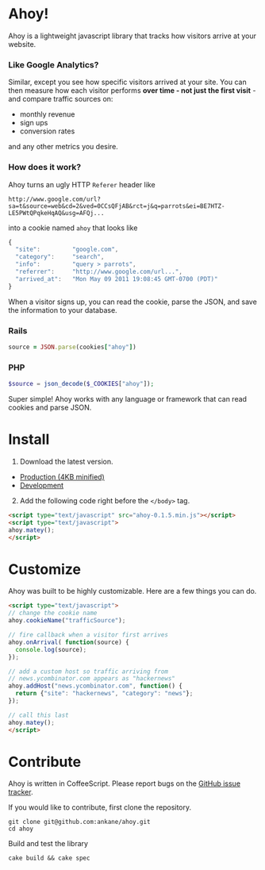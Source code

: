 # Ahoy!

Ahoy is a lightweight javascript library that tracks how visitors arrive at your website.

### Like Google Analytics?

Similar, except you see how specific visitors arrived at your site. You can then measure how each visitor performs __over time - not just the first visit__ - and compare traffic sources on:

- monthly revenue
- sign ups
- conversion rates

and any other metrics you desire.

### How does it work?

Ahoy turns an ugly HTTP `Referer` header like

```
http://www.google.com/url?sa=t&source=web&cd=2&ved=0CCsQFjAB&rct=j&q=parrots&ei=BE7HTZ-LE5PWtQPqkeHqAQ&usg=AFQj...
```

into a cookie named `ahoy` that looks like

```javascript
{
  "site":         "google.com",
  "category":     "search",
  "info":         "query > parrots",
  "referrer":     "http://www.google.com/url...",
  "arrived_at":   "Mon May 09 2011 19:08:45 GMT-0700 (PDT)"
}
```

When a visitor signs up, you can read the cookie, parse the JSON, and save the information to your database.

### Rails

```ruby
source = JSON.parse(cookies["ahoy"])
```

### PHP

```php
$source = json_decode($_COOKIES["ahoy"]);
```

Super simple! Ahoy works with any language or framework that can read cookies and parse JSON.

# Install

1. Download the latest version.

  - [Production (4KB minified)](https://github.com/ankane/ahoy/raw/master/releases/ahoy-0.1.5.min.js)
  - [Development](https://github.com/ankane/ahoy/raw/master/releases/ahoy-0.1.5.js)

2. Add the following code right before the `</body>` tag.

```html
<script type="text/javascript" src="ahoy-0.1.5.min.js"></script>
<script type="text/javascript">
ahoy.matey();
</script>
```

# Customize

Ahoy was built to be highly customizable.  Here are a few things you can do.

```html
<script type="text/javascript">
// change the cookie name
ahoy.cookieName("trafficSource");

// fire callback when a visitor first arrives
ahoy.onArrival( function(source) {
  console.log(source);
});

// add a custom host so traffic arriving from
// news.ycombinator.com appears as "hackernews"
ahoy.addHost("news.ycombinator.com", function() {
  return {"site": "hackernews", "category": "news"};
});

// call this last
ahoy.matey();
</script>
```

# Contribute

Ahoy is written in CoffeeScript. Please report bugs on the [GitHub issue tracker](https://github.com/ankane/ahoy/issues).

If you would like to contribute, first clone the repository.

```
git clone git@github.com:ankane/ahoy.git
cd ahoy
```

Build and test the library

```
cake build && cake spec
```
